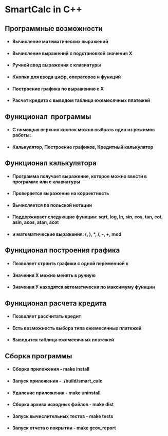 # SmartCalc in C++

## Программные возможности
* #### Вычисление математических выражений
* #### Вычисление выражений с подстановкой значения X
* #### Ручной ввод выражения с клавиатуры
* #### Кнопки для ввода цифр, операторов и функций
* #### Построение графика по выражению с X
* #### Расчет кредита с выводом таблица ежемесячных платежей

## Функционал  программы
* #### С помощью верхних кнопок можно выбрать один из режимов работы: 
* #### Калькулятор, Построение графиков, Кредитный калькулятор

## Функционал калькулятора
* #### Программа получает выражение, которое можно ввести в программе или с клавиатуры
* #### Проверяется выражение на корректность
* #### Вычисляется по польской нотации
* #### Поддерживает следующие функции: sqrt, log, ln, sin, cos, tan, cot, asin, acos, atan, acot 
* #### и математические выражения: (, ), *, /, -, +, mod

## Функционал построения графика
* #### Позволяет строить графики с одной переменной х
* #### Значения Х можно менять в ручную
* #### Значения У находятся автоматически по максимуму функции

## Функционал расчета кредита
* #### Позволяет рассчитать кредит
* #### Есть возможность выбора типа ежемесячных платежей
* #### Выводится таблица ежемесячных платежей

## Сборка программы
* #### Сборка приложения - make install
* #### Запуск приложения - ./build/smart_calc
* #### Удаление приложения - make uninstall
* #### Сборка архива исходных файлов - make dist
* #### Запуск вычислительных тестов - make tests
* #### Запуск отчета о покрытии - make gcov_report
